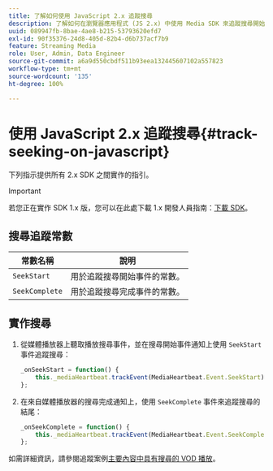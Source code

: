 ```yaml
---
title: 了解如何使用 JavaScript 2.x 追蹤搜尋
description: 了解如何在瀏覽器應用程式 (JS 2.x) 中使用 Media SDK 來追蹤搜尋開始和搜尋完成事件。
uuid: 089947fb-8bae-4ae8-b215-53793620efd7
exl-id: 90f35376-24d8-405d-82b4-d6b737acf7b9
feature: Streaming Media
role: User, Admin, Data Engineer
source-git-commit: a6a9d550cbdf511b93eea132445607102a557823
workflow-type: tm+mt
source-wordcount: '135'
ht-degree: 100%

---
```


# 使用 JavaScript 2.x 追蹤搜尋{#track-seeking-on-javascript}

下列指示提供所有 2.x SDK 之間實作的指引。

>[!IMPORTANT]
>
>若您正在實作 SDK 1.x 版，您可以在此處下載 1.x 開發人員指南：[下載 SDK](/help/getting-started/download-sdks.md)。

## 搜尋追蹤常數

| 常數名稱 | 說明 |
|---|---|
| `SeekStart` | 用於追蹤搜尋開始事件的常數。 |
| `SeekComplete` | 用於追蹤搜尋完成事件的常數。 |

## 實作搜尋

1. 從媒體播放器上聽取播放搜尋事件，並在搜尋開始事件通知上使用 `SeekStart` 事件追蹤搜尋：

   ```js
   _onSeekStart = function() {
       this._mediaHeartbeat.trackEvent(MediaHeartbeat.Event.SeekStart);
   };
   ```

1. 在來自媒體播放器的搜尋完成通知上，使用 `SeekComplete` 事件來追蹤搜尋的結尾：

   ```js
   _onSeekComplete = function() {
       this._mediaHeartbeat.trackEvent(MediaHeartbeat.Event.SeekComplete);
   };
   ```

如需詳細資訊，請參閱追蹤案例[主要內容中具有搜尋的 VOD 播放](/help/use-cases/tracking-scenarios/vod-seeking.md)。
